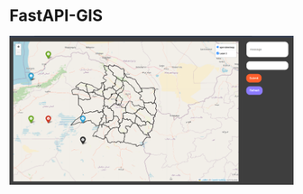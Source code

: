 # FastAPI-GIS

![homepage snap](https://github.com/Amirreza-Zeraati/FastAPI-GIS/blob/main/s1.png?raw=true)
